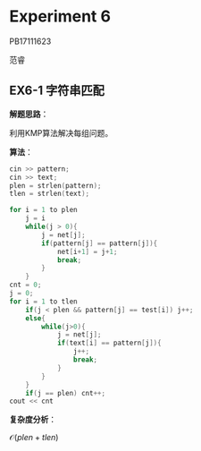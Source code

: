 # Experiment 6

PB17111623

范睿

## EX6-1 字符串匹配  

**解题思路**：

利用KMP算法解决每组问题。

**算法**：

```c
cin >> pattern;
cin >> text;
plen = strlen(pattern);
tlen = strlen(text);

for i = 1 to plen 
    j = i
    while(j > 0){
        j = net[j];
        if(pattern[j] == pattern[j]){
			net[i+1] = j+1;
            break;
        }
	}
cnt = 0;
j = 0;
for i = 1 to tlen
    if(j < plen && pattern[j] == test[i]) j++;
	else{
        while(j>0){
            j = net[j];
            if(text[i] == pattern[j]){
                j++;
                break;
			}
		}
	}
	if(j == plen) cnt++;
cout << cnt
```

**复杂度分析**：

$\mathcal{O}(plen+tlen)$

